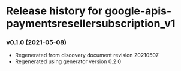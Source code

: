 # Release history for google-apis-paymentsresellersubscription_v1

### v0.1.0 (2021-05-08)

* Regenerated from discovery document revision 20210507
* Regenerated using generator version 0.2.0

